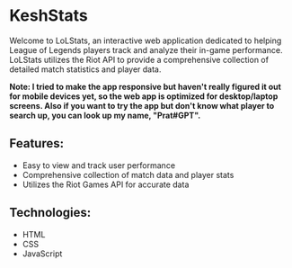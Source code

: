 # KeshStats

Welcome to LoLStats, an interactive web application dedicated to helping League of Legends players track and analyze their in-game performance. LoLStats utilizes the Riot API to provide a comprehensive collection of detailed match statistics and player data.

**Note: I tried to make the app responsive but haven't really figured it out for mobile devices yet, so the web app is optimized for desktop/laptop screens. Also if you want to try the app but don't know what player to search up, you can look up my name, "Prat#GPT".**

## Features:

- Easy to view and track user performance
- Comprehensive collection of match data and player stats
- Utilizes the Riot Games API for accurate data

## Technologies:

- HTML
- CSS
- JavaScript
